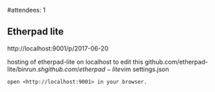 #attendees:  1

## Etherpad lite
http://localhost:9001/p/2017-06-20


hosting of etherpad-lite on localhost to edit this 
	github.com/etherpad-lite/bin$run.sh
	github.com/etherpad-lite$vim settings.json

	open <http://localhost:9001> in your browser.

